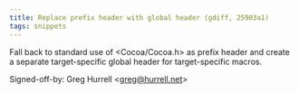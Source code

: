```yaml
---
title: Replace prefix header with global header (gdiff, 25903a1)
tags: snippets
---
```


Fall back to standard use of &lt;Cocoa/Cocoa.h&gt; as prefix header and create a separate target-specific global header for target-specific macros.

Signed-off-by: Greg Hurrell &lt;greg@hurrell.net&gt;
